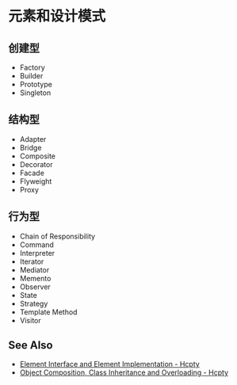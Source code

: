 # 元素和设计模式

## 创建型

- Factory
- Builder
- Prototype
- Singleton

## 结构型

- Adapter
- Bridge
- Composite
- Decorator
- Facade
- Flyweight
- Proxy

## 行为型

- Chain of Responsibility
- Command
- Interpreter
- Iterator
- Mediator
- Memento
- Observer
- State
- Strategy
- Template Method
- Visitor

## See Also

- [Element Interface and Element Implementation - Hcpty](https://github.com/Hcpty/element-interface-and-element-implementation)
- [Object Composition, Class Inheritance and Overloading - Hcpty](https://github.com/Hcpty/object-composition-class-inheritance-and-overloading)
